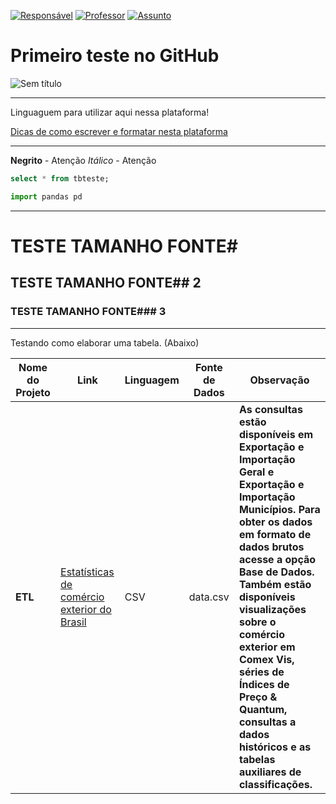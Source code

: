 [![Responsável](https://img.shields.io/badge/Responsável-JaderOlivier-blue.svg)](https://github.com/jaderolivier) 
[![Professor](https://img.shields.io/badge/Professor-AlexSouza-red.svg)](https://github.com/aasouzaconsult) 
[![Assunto](https://img.shields.io/badge/Assunto-GitHub-yellow.svg)](https://github.com/aasouzaconsult) 

# Primeiro teste no GitHub

![Sem título](https://github.com/jaderolivier/Repositorio_Teste/assets/142109322/814e6fc1-6f12-4cf4-bfdf-5c47dea206e6)


---

Linguaguem para utilizar aqui nessa plataforma!

[Dicas de como escrever e formatar nesta plataforma](https://docs.github.com/pt/get-started/writing-on-github/getting-started-with-writing-and-formatting-on-github/basic-writing-and-formatting-syntax)

---

**Negrito** - Atenção
*Itálico* - Atenção

```sql
select * from tbteste;
```

```python
import pandas pd
```

---

# TESTE TAMANHO FONTE#

## TESTE TAMANHO FONTE## 2

### TESTE TAMANHO FONTE### 3

---

Testando como elaborar uma tabela. (Abaixo)

|    Nome do Projeto  |    Link    | Linguagem    | Fonte de Dados  | Observação  | 
| ------------        | ------------        | ------------ | ------------    |------------ |
| **ETL** | [Estatísticas de comércio exterior do Brasil](http://comexstat.mdic.gov.br/pt/home) | CSV | data.csv | **As consultas estão disponíveis em Exportação e Importação Geral e Exportação e Importação Municípios. Para obter os dados em formato de dados brutos acesse a opção Base de Dados. Também estão disponíveis visualizações sobre o comércio exterior em Comex Vis, séries de Índices de Preço & Quantum, consultas a dados históricos e as tabelas auxiliares de classificações.**|


